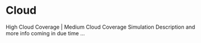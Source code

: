 # Cloud
High Cloud Coverage | Medium Cloud Coverage Simulation
Description and more info coming in due time ...
